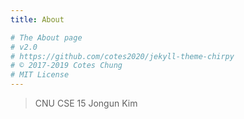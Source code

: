 ```yaml
---
title: About

# The About page
# v2.0
# https://github.com/cotes2020/jekyll-theme-chirpy
# © 2017-2019 Cotes Chung
# MIT License
---
```


<!-- > **Note**: Add Markdown syntax content to file `tabs/about.md` and it will show up on this page. -->
> CNU CSE 15 Jongun Kim